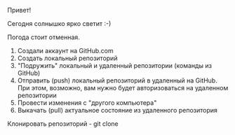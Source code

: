 Привет!

Сегодня солнышко ярко светит :-)

Погода стоит отменная.

1. Создали аккаунт на GitHub.com
2. Создать локальный репозиторий
3. "Подружить" локальный и удаленный репозитории (команды из GitHub)
4. Отправить (push) локальный репозиторий в удаленный на GitHub. При этом, возможно, вам нужно будет авторизоваться на удаленном репозитории
5. Провести изменения с "другого компьютера"
6. Выкачать (pull) актуальное состояние из удаленного репозитория

Клонировать репозиторий - git clone

